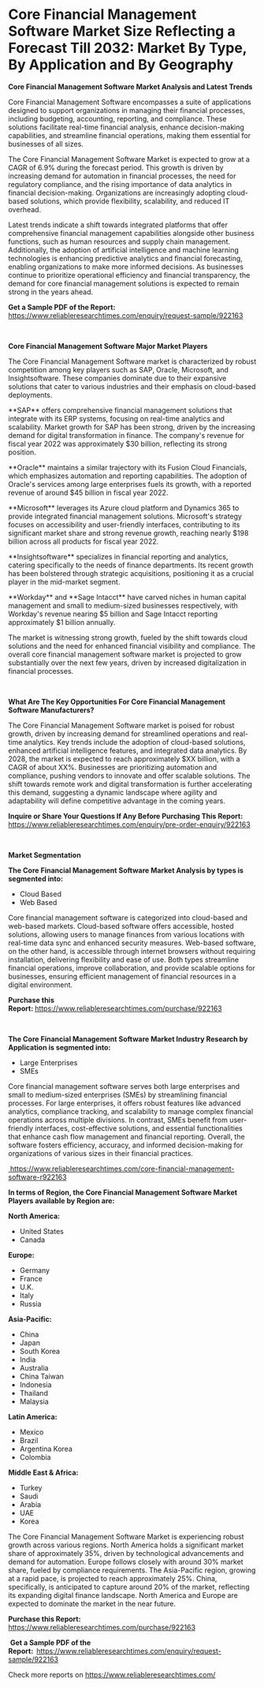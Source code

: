 <p><h1>Core Financial Management Software Market Size Reflecting a Forecast Till 2032: Market By Type, By Application and By Geography</h1></p><p><strong>Core Financial Management Software Market Analysis and Latest Trends</strong></p>
<p><p>Core Financial Management Software encompasses a suite of applications designed to support organizations in managing their financial processes, including budgeting, accounting, reporting, and compliance. These solutions facilitate real-time financial analysis, enhance decision-making capabilities, and streamline financial operations, making them essential for businesses of all sizes.</p><p>The Core Financial Management Software Market is expected to grow at a CAGR of 6.9% during the forecast period. This growth is driven by increasing demand for automation in financial processes, the need for regulatory compliance, and the rising importance of data analytics in financial decision-making. Organizations are increasingly adopting cloud-based solutions, which provide flexibility, scalability, and reduced IT overhead.</p><p>Latest trends indicate a shift towards integrated platforms that offer comprehensive financial management capabilities alongside other business functions, such as human resources and supply chain management. Additionally, the adoption of artificial intelligence and machine learning technologies is enhancing predictive analytics and financial forecasting, enabling organizations to make more informed decisions. As businesses continue to prioritize operational efficiency and financial transparency, the demand for core financial management solutions is expected to remain strong in the years ahead.</p></p>
<p><strong>Get a Sample PDF of the Report:&nbsp;</strong> <a href="https://www.reliableresearchtimes.com/enquiry/request-sample/922163?utm_campaign=2643&utm_medium=2&utm_source=Github&utm_content=ia&utm_term=07032025&utm_id=core-financial-management-software">https://www.reliableresearchtimes.com/enquiry/request-sample/922163</a></p>
<p>&nbsp;</p>
<p><strong>Core Financial Management Software Major Market Players</strong></p>
<p><p>The Core Financial Management Software market is characterized by robust competition among key players such as SAP, Oracle, Microsoft, and Insightsoftware. These companies dominate due to their expansive solutions that cater to various industries and their emphasis on cloud-based deployments.</p><p>**SAP** offers comprehensive financial management solutions that integrate with its ERP systems, focusing on real-time analytics and scalability. Market growth for SAP has been strong, driven by the increasing demand for digital transformation in finance. The company's revenue for fiscal year 2022 was approximately $30 billion, reflecting its strong position.</p><p>**Oracle** maintains a similar trajectory with its Fusion Cloud Financials, which emphasizes automation and reporting capabilities. The adoption of Oracle's services among large enterprises fuels its growth, with a reported revenue of around $45 billion in fiscal year 2022.</p><p>**Microsoft** leverages its Azure cloud platform and Dynamics 365 to provide integrated financial management solutions. Microsoft's strategy focuses on accessibility and user-friendly interfaces, contributing to its significant market share and strong revenue growth, reaching nearly $198 billion across all products for fiscal year 2022.</p><p>**Insightsoftware** specializes in financial reporting and analytics, catering specifically to the needs of finance departments. Its recent growth has been bolstered through strategic acquisitions, positioning it as a crucial player in the mid-market segment.</p><p>**Workday** and **Sage Intacct** have carved niches in human capital management and small to medium-sized businesses respectively, with Workday's revenue nearing $5 billion and Sage Intacct reporting approximately $1 billion annually.</p><p>The market is witnessing strong growth, fueled by the shift towards cloud solutions and the need for enhanced financial visibility and compliance. The overall core financial management software market is projected to grow substantially over the next few years, driven by increased digitalization in financial processes.</p></p>
<p>&nbsp;</p>
<p><strong>What Are The Key Opportunities For Core Financial Management Software Manufacturers?</strong></p>
<p><p>The Core Financial Management Software market is poised for robust growth, driven by increasing demand for streamlined operations and real-time analytics. Key trends include the adoption of cloud-based solutions, enhanced artificial intelligence features, and integrated data analytics. By 2028, the market is expected to reach approximately $XX billion, with a CAGR of about XX%. Businesses are prioritizing automation and compliance, pushing vendors to innovate and offer scalable solutions. The shift towards remote work and digital transformation is further accelerating this demand, suggesting a dynamic landscape where agility and adaptability will define competitive advantage in the coming years.</p></p>
<p><strong>Inquire or Share Your Questions If Any Before Purchasing This Report:</strong> <a href="https://www.reliableresearchtimes.com/enquiry/pre-order-enquiry/922163?utm_campaign=2643&utm_medium=2&utm_source=Github&utm_content=ia&utm_term=07032025&utm_id=core-financial-management-software">https://www.reliableresearchtimes.com/enquiry/pre-order-enquiry/922163</a></p>
<p>&nbsp;</p>
<p><strong>Market Segmentation</strong></p>
<p><strong>The Core Financial Management Software Market Analysis by types is segmented into:</strong></p>
<p><ul><li>Cloud Based</li><li>Web Based</li></ul></p>
<p><p>Core financial management software is categorized into cloud-based and web-based markets. Cloud-based software offers accessible, hosted solutions, allowing users to manage finances from various locations with real-time data sync and enhanced security measures. Web-based software, on the other hand, is accessible through internet browsers without requiring installation, delivering flexibility and ease of use. Both types streamline financial operations, improve collaboration, and provide scalable options for businesses, ensuring efficient management of financial resources in a digital environment.</p></p>
<p><strong>Purchase this Report:&nbsp;</strong><a href="https://www.reliableresearchtimes.com/purchase/922163?utm_campaign=2643&utm_medium=2&utm_source=Github&utm_content=ia&utm_term=07032025&utm_id=core-financial-management-software">https://www.reliableresearchtimes.com/purchase/922163</a></p>
<p>&nbsp;</p>
<p><strong>The Core Financial Management Software Market Industry Research by Application is segmented into:</strong></p>
<p><ul><li>Large Enterprises</li><li>SMEs</li></ul></p>
<p><p>Core financial management software serves both large enterprises and small to medium-sized enterprises (SMEs) by streamlining financial processes. For large enterprises, it offers robust features like advanced analytics, compliance tracking, and scalability to manage complex financial operations across multiple divisions. In contrast, SMEs benefit from user-friendly interfaces, cost-effective solutions, and essential functionalities that enhance cash flow management and financial reporting. Overall, the software fosters efficiency, accuracy, and informed decision-making for organizations of various sizes in their financial practices.</p></p>
<p><a href="https://www.reliableresearchtimes.com/core-financial-management-software-r922163?utm_campaign=2643&utm_medium=2&utm_source=Github&utm_content=ia&utm_term=07032025&utm_id=core-financial-management-software">&nbsp;https://www.reliableresearchtimes.com/core-financial-management-software-r922163</a></p>
<p><strong>In terms of Region, the Core Financial Management Software Market Players available by Region are:</strong></p>
<p>
    <p> <strong> North America: </strong>
        <ul>
            <li>United States</li>
            <li>Canada</li>
        </ul>
        </p> 
    <p> <strong> Europe: </strong>
        <ul>
            <li>Germany</li>
            <li>France</li>
            <li>U.K.</li>
            <li>Italy</li>
            <li>Russia</li>
        </ul>
        </p> 
    <p> <strong> Asia-Pacific: </strong>
        <ul>
            <li>China</li>
            <li>Japan</li>
            <li>South Korea</li>
            <li>India</li>
            <li>Australia</li>
            <li>China Taiwan</li>
            <li>Indonesia</li>
            <li>Thailand</li>
            <li>Malaysia</li>
        </ul>
        </p> 
    <p> <strong> Latin America: </strong>
        <ul>
            <li>Mexico</li>
            <li>Brazil</li>
            <li>Argentina Korea</li>
            <li>Colombia</li>
        </ul>
        </p> 
    <p> <strong> Middle East & Africa: </strong>
        <ul>
            <li>Turkey</li>
            <li>Saudi</li>
            <li>Arabia</li>
            <li>UAE</li>
            <li>Korea</li>
        </ul>
    </p>
    </p>
<p><p>The Core Financial Management Software Market is experiencing robust growth across various regions. North America holds a significant market share of approximately 35%, driven by technological advancements and demand for automation. Europe follows closely with around 30% market share, fueled by compliance requirements. The Asia-Pacific region, growing at a rapid pace, is projected to reach approximately 25%. China, specifically, is anticipated to capture around 20% of the market, reflecting its expanding digital finance landscape. North America and Europe are expected to dominate the market in the near future.</p></p>
<p><strong>Purchase this Report: </strong><a href="https://www.reliableresearchtimes.com/purchase/922163?utm_campaign=2643&utm_medium=2&utm_source=Github&utm_content=ia&utm_term=07032025&utm_id=core-financial-management-software">https://www.reliableresearchtimes.com/purchase/922163</a></p>
<p>&nbsp;<strong>Get a Sample PDF of the Report:&nbsp;&nbsp;</strong><a href="https://www.reliableresearchtimes.com/enquiry/request-sample/922163?utm_campaign=2643&utm_medium=2&utm_source=Github&utm_content=ia&utm_term=07032025&utm_id=core-financial-management-software">https://www.reliableresearchtimes.com/enquiry/request-sample/922163</a></p>
<p><strong></strong></p>
<p>Check more reports on <a href="https://www.reliableresearchtimes.com/?utm_campaign=2643&utm_medium=2&utm_source=Github&utm_content=ia&utm_term=07032025&utm_id=core-financial-management-software">https://www.reliableresearchtimes.com/</a></p>